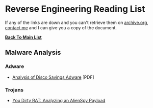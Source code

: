 # Reverse Engineering Reading List
If any of the links are down and you can't retrieve them on [archive.org](http://archive.org), [contact me](http://one.thawt.io/contact/) and I can give you a copy of the document.

**[Back To Main List](README.md)**

## Malware Analysis

### Adware
* [Analysis of Disco Savings Adware](https://www.proteansec.com/whitepapers/Proteansec_Analysis_Disco_Savings.pdf) [PDF]

### Trojans
* [You Dirty RAT: Analyzing an AlienSpy Payload](https://www.proofpoint.com/us/threat-insight/post/You-Dirty-RAT)
